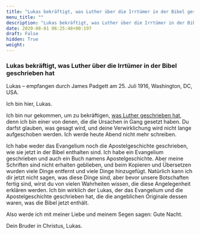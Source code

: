 ```yaml
---
title: "Lukas bekräftigt, was Luther über die Irrtümer in der Bibel geschrieben hat"
menu_title: ""
description: "Lukas bekräftigt, was Luther über die Irrtümer in der Bibel geschrieben hat"
date: 2020-08-01 06:25:48+00:197
draft: False
hidden: True
weight:
---
```

### Lukas bekräftigt, was Luther über die Irrtümer in der Bibel geschrieben hat

Lukas – empfangen durch James Padgett am 25. Juli 1916, Washington, DC, USA.

Ich bin hier, Lukas.

Ich bin nur gekommen, um zu bekräftigen, [was Luther geschrieben hat](/padgett-botschaften/padgett-botschaften-in-reihenfolge-des-datums/padgett-botschaften-1916/ein-kommentar-ueber-die-religioesen-zeremonien-jep-martin-luther-29-juni-1916/), denn ich bin einer von denen, die die Ursachen in Gang gesetzt haben. Du darfst glauben, was gesagt wird, und deine Verwirklichung wird nicht lange aufgeschoben werden. Ich werde heute Abend nicht mehr schreiben.

Ich habe weder das Evangelium noch die Apostelgeschichte geschrieben, wie sie jetzt in der Bibel enthalten sind. Ich habe ein Evangelium geschrieben und auch ein Buch namens Apostelgeschichte. Aber meine Schriften sind nicht erhalten geblieben, und beim Kopieren und Übersetzen wurden viele Dinge entfernt und viele Dinge hinzugefügt. Natürlich kann ich dir jetzt nicht sagen, was diese Dinge sind, aber bevor unsere Botschaften fertig sind, wirst du von vielen Wahrheiten wissen, die diese Angelegenheit erklären werden. Ich bin wirklich der Lukas, der das Evangelium und die Apostelgeschichte geschrieben hat, die die angeblichen Originale dessen waren, was die Bibel jetzt enthält.

Also werde ich mit meiner Liebe und meinem Segen sagen: Gute Nacht.

Dein Bruder in Christus, Lukas.
